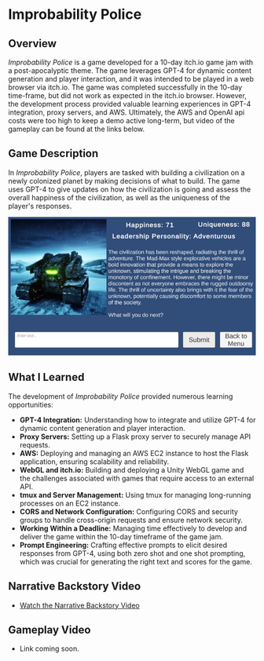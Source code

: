 # Improbability Police

## Overview
*Improbability Police* is a game developed for a 10-day itch.io game jam with a post-apocalyptic theme. The game leverages GPT-4 for dynamic content generation and player interaction, and it was intended to be played in a web browser via itch.io. The game was completed successfully in the 10-day time-frame, but did not work as expected in the itch.io browser. However, the development process provided valuable learning experiences in GPT-4 integration, proxy servers, and AWS. Ultimately, the AWS and OpenAI api costs were too high to keep a demo active long-term, but video of the gameplay can be found at the links below.

## Game Description
In *Improbability Police*, players are tasked with building a civilization on a newly colonized planet by making decisions of what to build. The game uses GPT-4 to give updates on how the civilization is going and assess the overall happiness of the civilization, as well as the uniqueness of the player's responses.

![Screenshot](Assets/Images/improbability_police_screenshot_2.png)

## What I Learned
The development of *Improbability Police* provided numerous learning opportunities:
- **GPT-4 Integration:** Understanding how to integrate and utilize GPT-4 for dynamic content generation and player interaction.
- **Proxy Servers:** Setting up a Flask proxy server to securely manage API requests.
- **AWS:** Deploying and managing an AWS EC2 instance to host the Flask application, ensuring scalability and reliability.
- **WebGL and itch.io:** Building and deploying a Unity WebGL game and the challenges associated with games that require access to an external API.
- **tmux and Server Management:** Using tmux for managing long-running processes on an EC2 instance.
- **CORS and Network Configuration:** Configuring CORS and security groups to handle cross-origin requests and ensure network security.
- **Working Within a Deadline:** Managing time effectively to develop and deliver the game within the 10-day timeframe of the game jam.
- **Prompt Engineering:** Crafting effective prompts to elicit desired responses from GPT-4, using both zero shot and one shot prompting, which was crucial for generating the right text and scores for the game.

## Narrative Backstory Video
- [Watch the Narrative Backstory Video](https://www.youtube.com/watch?v=IQmGUNdRSwQ)

## Gameplay Video
- Link coming soon.
